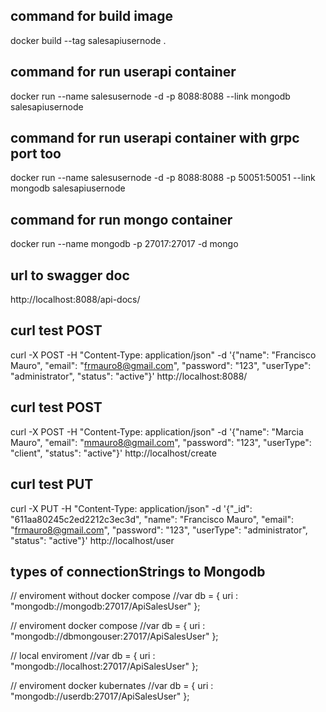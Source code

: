 ## command for build image 
docker build --tag salesapiusernode .

## command for run userapi container 
docker run --name salesusernode -d -p 8088:8088 --link mongodb salesapiusernode
## command for run userapi container with grpc port too
docker run --name salesusernode -d -p 8088:8088 -p 50051:50051 --link mongodb salesapiusernode

## command for run mongo container 
docker run --name mongodb -p 27017:27017 -d mongo

## url to swagger doc
http://localhost:8088/api-docs/

## curl test POST
curl -X POST -H "Content-Type: application/json" -d '{"name": "Francisco Mauro", "email": "frmauro8@gmail.com", "password": "123", "userType": "administrator", "status": "active"}'  http://localhost:8088/

## curl test POST
curl -X POST -H "Content-Type: application/json" -d '{"name": "Marcia Mauro", "email": "mmauro8@gmail.com", "password": "123", "userType": "client", "status": "active"}'  http://localhost/create

## curl test PUT
curl -X PUT -H "Content-Type: application/json" -d '{"_id": "611aa80245c2ed2212c3ec3d", "name": "Francisco Mauro", "email": "frmauro8@gmail.com", "password": "123", "userType": "administrator", "status": "active"}'  http://localhost/user

## types of connectionStrings to Mongodb

  // enviroment without docker compose
  //var db = { uri : "mongodb://mongodb:27017/ApiSalesUser" };
  
  // enviroment docker compose
  //var db = { uri : "mongodb://dbmongouser:27017/ApiSalesUser" };

  // local enviroment 
  //var db = { uri : "mongodb://localhost:27017/ApiSalesUser" };

  // enviroment docker kubernates
  //var db = { uri : "mongodb://userdb:27017/ApiSalesUser" };

